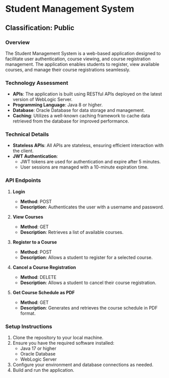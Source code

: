 # Student Management System

## Classification: Public

### Overview

The Student Management System is a web-based application designed to facilitate user authentication, course viewing, and course registration management. The application enables students to register, view available courses, and manage their course registrations seamlessly.

### Technology Assessment

- **APIs**: The application is built using RESTful APIs deployed on the latest version of WebLogic Server.
- **Programming Language**: Java 8 or higher.
- **Database**: Oracle Database for data storage and management.
- **Caching**: Utilizes a well-known caching framework to cache data retrieved from the database for improved performance.

### Technical Details

- **Stateless APIs**: All APIs are stateless, ensuring efficient interaction with the client.
- **JWT Authentication**: 
  - JWT tokens are used for authentication and expire after 5 minutes.
  - User sessions are managed with a 10-minute expiration time.
  
### API Endpoints

1. **Login**
   - **Method**: POST
   - **Description**: Authenticates the user with a username and password.

2. **View Courses**
   - **Method**: GET
   - **Description**: Retrieves a list of available courses.

3. **Register to a Course**
   - **Method**: POST
   - **Description**: Allows a student to register for a selected course.

4. **Cancel a Course Registration**
   - **Method**: DELETE
   - **Description**: Allows a student to cancel their course registration.

5. **Get Course Schedule as PDF**
   - **Method**: GET
   - **Description**: Generates and retrieves the course schedule in PDF format.

### Setup Instructions

1. Clone the repository to your local machine.
2. Ensure you have the required software installed:
   - Java 17 or higher
   - Oracle Database
   - WebLogic Server
3. Configure your environment and database connections as needed.
4. Build and run the application.
